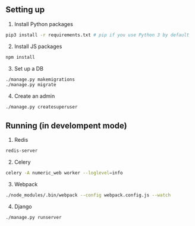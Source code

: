 
## Setting up

1. Install Python packages
  ```bash
pip3 install -r requirements.txt # pip if you use Python 3 by default
```

2. Install JS packages
  ```bash
npm install
```

3. Set up a DB
  ```bash
./manage.py makemigrations
./manage.py migrate
```

4. Create an admin
  ```bash
./manage.py createsuperuser
```


## Running (in develompent mode)

1. Redis
  ```bash
redis-server
```

2. Celery
  ```bash
celery -A numeric_web worker --loglevel=info
```

3. Webpack
  ```bash
./node_modules/.bin/webpack --config webpack.config.js --watch
```

4. Django
  ```bash
./manage.py runserver
```
